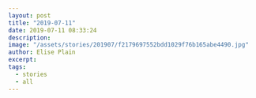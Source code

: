 ```yaml
---
layout: post
title: "2019-07-11"
date: 2019-07-11 08:33:24
description: 
image: "/assets/stories/201907/f2179697552bdd1029f76b165abe4490.jpg"
author: Elise Plain
excerpt: 
tags: 
  - stories
  - all
---
```



<p></p>
